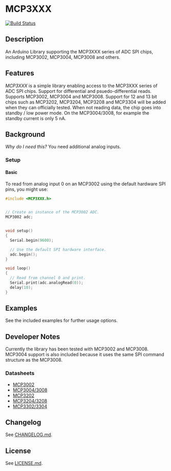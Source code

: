 # MCP3XXX

[![Build Status](https://travis-ci.org/bakercp/MCP3XXX.svg?branch=master)](https://travis-ci.org/bakercp/MCP3XXX)

## Description

An Arduino Library supporting the MCP3XXX series of ADC SPI chips, including MCP3002, MCP3004, MCP3008 and others.

## Features

_MCP3XXX_ is a simple library enabling access to the MCP3XXX series of ADC SPI chips. Support for differential and psuedo-differential reads. Supports MCP3002, MCP3004 and MCP3008. Support for 12 and 13 bit chips such as MCP3202, MCP3204, MCP3208 and MCP3304 will be added when they can officially tested.  When not reading data, the chip goes into standby / low power mode. On the MCP3004/3008, for example the standby current is only 5 nA.

## Background

_Why do I need this?_ You need additional analog inputs.

### Setup
#### Basic

To read from analog input 0 on an MCP3002 using the default hardware SPI pins, you might use:


```c++
#include <MCP3XXX.h>


// Create an instance of the MCP3002 ADC.
MCP3002 adc;


void setup()
{
  Serial.begin(9600);

  // Use the default SPI hardware interface.
  adc.begin();
}

void loop()
{
  // Read from channel 0 and print.
  Serial.print(adc.analogRead(0));
  delay(10);
}
```

## Examples

See the included examples for further usage options.

## Developer Notes

Currently the library has been tested with MCP3002 and MCP3008. MCP3004 support is also included because it uses the same SPI command structure as the MCP3008.

### Datasheets

- [MCP3002](http://ww1.microchip.com/downloads/en/DeviceDoc/21294E.pdf)
- [MCP3004/3008](http://ww1.microchip.com/downloads/en/devicedoc/21295c.pdf)
- [MCP3202](http://ww1.microchip.com/downloads/en/DeviceDoc/21034D.pdf)
- [MCP3204/3208](http://ww1.microchip.com/downloads/en/DeviceDoc/21298c.pdf)
- [MCP3302/3304](http://ww1.microchip.com/downloads/en/DeviceDoc/21697e.pdf)

## Changelog

See [CHANGELOG.md](CHANGELOG.md).

## License

See [LICENSE.md](LICENSE.md).
